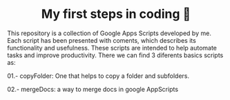 <body>
	<div class="container">
		<h1 align="center"> My first steps in coding 👣</h1>

This repository is a collection of Google Apps Scripts developed by me. Each script has been presented with coments, which describes its functionality and usefulness. These scripts are intended to help automate tasks and improve productivity.
There we can find 3 diferents basics scripts as: 

01.- copyFolder: One that helps to copy a folder and subfolders. 

02.- mergeDocs: a way to merge docs in google AppScripts  

</div>
</body>
</html>